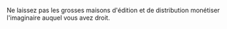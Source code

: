Ne laissez pas les grosses maisons d'édition et de distribution monétiser l'imaginaire auquel vous avez droit.
